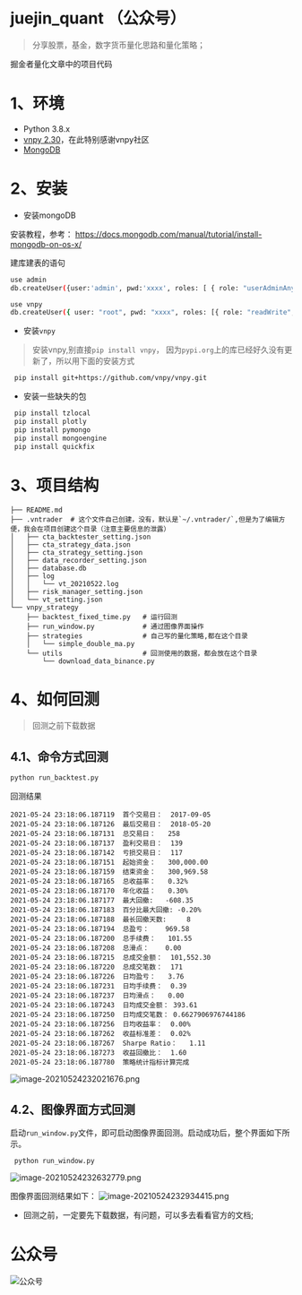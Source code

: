 # juejin_quant （公众号）

> 分享股票，基金，数字货币量化思路和量化策略；

掘金者量化文章中的项目代码

# 1、环境

* Python 3.8.x
* [vnpy 2.30](https://github.com/vnpy/vnpy)，在此特别感谢vnpy社区
* [MongoDB](https://docs.mongodb.com/manual/tutorial/install-mongodb-on-os-x/)



# 2、安装

* 安装mongoDB

安装教程，参考： https://docs.mongodb.com/manual/tutorial/install-mongodb-on-os-x/

建库建表的语句

```bash
use admin
db.createUser({user:'admin', pwd:'xxxx', roles: [ { role: "userAdminAnyDatabase", db: "admin" } ]})

use vnpy
db.createUser({ user: "root", pwd: "xxxx", roles: [{ role: "readWrite", db: "vnpy" }] })
```

* 安装`vnpy`

> 安装vnpy,别直接`pip install vnpy`， 因为`pypi.org`上的库已经好久没有更新了，所以用下面的安装方式

```bash
 pip install git+https://github.com/vnpy/vnpy.git
```

* 安装一些缺失的包

```bash
 pip install tzlocal
 pip install plotly
 pip install pymongo
 pip install mongoengine
 pip install quickfix
```

# 3、项目结构



```
├── README.md
├── .vntrader  # 这个文件自己创建，没有，默认是`~/.vntrader/`,但是为了编辑方便，我会在项目创建这个目录（注意主要信息的泄露）
│   ├── cta_backtester_setting.json
│   ├── cta_strategy_data.json
│   ├── cta_strategy_setting.json
│   ├── data_recorder_setting.json
│   ├── database.db
│   ├── log
│   │   └── vt_20210522.log
│   ├── risk_manager_setting.json
│   └── vt_setting.json
└── vnpy_strategy    
    ├── backtest_fixed_time.py   # 运行回测
    ├── run_window.py            # 通过图像界面操作
    ├── strategies               # 自己写的量化策略,都在这个目录
    │   └── simple_double_ma.py  
    └── utils                    # 回测使用的数据，都会放在这个目录
        └── download_data_binance.py  

```



# 4、如何回测
> 回测之前下载数据

##  4.1、命令方式回测

```bash
python run_backtest.py
```
回测结果
```
2021-05-24 23:18:06.187119	首个交易日：	2017-09-05
2021-05-24 23:18:06.187126	最后交易日：	2018-05-20
2021-05-24 23:18:06.187131	总交易日：	258
2021-05-24 23:18:06.187137	盈利交易日：	139
2021-05-24 23:18:06.187142	亏损交易日：	117
2021-05-24 23:18:06.187151	起始资金：	300,000.00
2021-05-24 23:18:06.187159	结束资金：	300,969.58
2021-05-24 23:18:06.187165	总收益率：	0.32%
2021-05-24 23:18:06.187170	年化收益：	0.30%
2021-05-24 23:18:06.187177	最大回撤: 	-608.35
2021-05-24 23:18:06.187183	百分比最大回撤: -0.20%
2021-05-24 23:18:06.187188	最长回撤天数: 	8
2021-05-24 23:18:06.187194	总盈亏：	969.58
2021-05-24 23:18:06.187200	总手续费：	101.55
2021-05-24 23:18:06.187208	总滑点：	0.00
2021-05-24 23:18:06.187215	总成交金额：	101,552.30
2021-05-24 23:18:06.187220	总成交笔数：	171
2021-05-24 23:18:06.187226	日均盈亏：	3.76
2021-05-24 23:18:06.187231	日均手续费：	0.39
2021-05-24 23:18:06.187237	日均滑点：	0.00
2021-05-24 23:18:06.187243	日均成交金额：	393.61
2021-05-24 23:18:06.187250	日均成交笔数：	0.6627906976744186
2021-05-24 23:18:06.187256	日均收益率：	0.00%
2021-05-24 23:18:06.187262	收益标准差：	0.02%
2021-05-24 23:18:06.187267	Sharpe Ratio：	1.11
2021-05-24 23:18:06.187273	收益回撤比：	1.60
2021-05-24 23:18:06.187780	策略统计指标计算完成
```
![image-20210524232021676.png](https://i.loli.net/2021/05/25/UCO4DEQ5JaFywGl.png)

## 4.2、图像界面方式回测
启动`run_window.py`文件，即可启动图像界面回测。启动成功后，整个界面如下所示。

```
 python run_window.py
```

![image-20210524232632779.png](https://i.loli.net/2021/05/25/NJYfe8XTVchMnad.png)

图像界面回测结果如下：
![image-20210524232934415.png](https://i.loli.net/2021/05/25/ymg38ZuFciYRhxn.png)

* 回测之前，一定要先下载数据，有问题，可以多去看看官方的文档;




# 公众号

![公众号](./images/扫码_搜索联合传播样式-标准色版.png)



